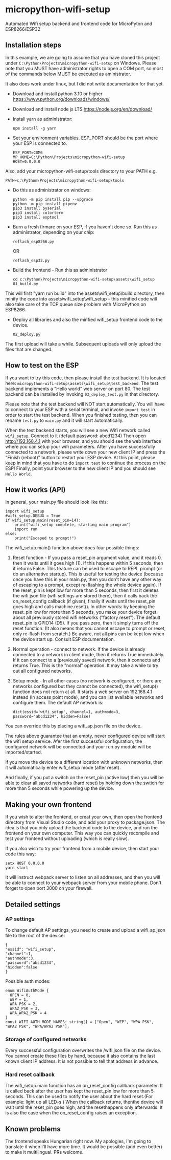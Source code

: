 # micropython-wifi-setup

Automated Wifi setup backend and frontend code for MicroPyton and ESP8266/ESP32

## Installation steps

In this example, we are going to assume that you have cloned this project under `C:\Python\Projects\micropython-wifi-setup` on Windows. Please note that you MUST have administrator rights to open a COM port, so most of the commands below MUST be executed as aministrator.

It also does work under linux, but I did not write documentation for that yet.

* Download and install python 3.10 or higher https://www.python.org/downloads/windows/
* Download and install node js LTS https://nodejs.org/en/download/
* Install yarn as administrator:

      npm install -g yarn

* Set your environment variables. ESP_PORT should be the port where your ESP is connected to.

      ESP_PORT=COM6 
      MP_HOME=C:\Python\Projects\micropython-wifi-setup
      HOST=0.0.0.0

 Also, add your micropython-wifi-setup/tools directory to your PATH e.g.

    PATH=c:\Python\Projects\micropython-wifi-setup\tools

* Do this as administrator on windows:

      python -m pip install pip --upgrade
      python -m pip install pipenv
      pip3 install pyserial
      pip3 install colorterm
      pip3 install esptool

* Burn a fresh firmare on your ESP, if you haven't done so. Run this as administrator, depending on your chip:

      reflash_esp8266.py
      
   OR
   
      reflash_esp32.py

 * Build the frontend - Run this as administrator

       cd c:\Python\Projects\micropython-wifi-setup\assets\wifi_setup
       01_build.py

This will first "yarn run build" into the assets\wifi_setup\build directory, then minify the code into assets\wifi_setup\wifi_setup - this minified code will also take care of the TCP queue size problem with MicroPython on ESP8266.

* Deploy all libraries and also the minfied wifi_setup frontend code to the device.

      02_deploy.py

The first upload will take a while. Subsequent uploads will only upload the files that are changed.

## How to test on the ESP

If you want to try this code, then please install the test backend. It is located here: `micropython-wifi-setup\assets\wifi_setup\test_backend`.  The test backend implements a "Hello world" web server on port 80. The test backend can be installed by invoking `03_deploy_test.py` in that directory.

Please note that the test backend will NOT start automatically. You will have to connect to your ESP with a serial terminal, and invoke `import test` in order to start the test backend. When you finished testing, then you can rename `test.py` to `main.py` and it will start automatically.

When the test backend starts, you will see a new Wifi network called `wifi_setup`. Connect to it (default password: abcd1234) Then open http://192.168.4.1 with your browser, and you should see the web interface where you can setup your wifi parameters. After you have successfully connected to a network, please write down your new client IP and press the "Finish (reboot)" button to restart your ESP device. At this point, please keep in mind that you have to do `import test` to continue the process on the ESP! Finally, point your browser to the new client IP and you should see `Hello World`.
 

## How it works (API)

In general, your main.py file should look like this:

    import wifi_setup
    #wifi_setup.DEBUG = True
    if wifi_setup.main(reset_pin=14):
        print("wifi_setup complete, starting main program")
        import run
    else:
        print("Escaped to prompt!")

The wifi_setup.main() function above does four possible things:

1. Reset function - If you pass a reset_pin argument value, and it reads 0, then it waits until it goes high (1). If this happens within 5 seconds, then it returns False. This feature can be used to escape to
REPL prompt (or do an alternative startup). This is useful for testing the device (because once you have this in your main.py, then you don't have any other way of escaping to a prompt, except re-flashing the whole device again). If the reset_pin is kept low for more than 5 seconds, then first it deletes the wifi.json file (wifi settings are stored there), then it calls back the on_reset_config callback (if given), finally if waits until the reset_pin goes high and calls machine.reset(). In other words: by keeping the
reset_pin low for more than 5 seconds, you make your device forget about all previously stored wifi networks ("factory reset"). The default reset_pin is GPIO14 (D5). If you pass zero, then it simply turns off the reset function. (It also means that you cannot escape to prompt or reset, only re-flash from scratch.) Be aware, not all pins can be kept low when the device start up. Consult ESP documentation.
1. Normal operation - connect to network. If the device is already connected to a network in client mode, then it returns True immediately. If it can connect to a (previously saved) network, then it connects and returns True. This is the "normal" operation. It may take a while to try out all configured networks.
1. Setup mode - In all other cases (no network is configured, or there are networks configured but they cannot be connected), the wifi_setup() function does not return at all. It starts a web server on 192.168.4.1 instead (in access point mode), and you can list available networks and configure them. The default AP network is:

       dict(essid='wifi_setup', channel=1, authmode=3, password='abcd1234', hidden=False)
       
  You can override this by placing a wifi_ap.json file on the device.

The rules above guarantee that an empty, never configured device will start the wifi setup service. Afer the first successful configuration, the configured network will be connected and your run.py module will be imported/started.

If you move the device to a different location with unknown networks, then it will automatically enter wifi_setup mode (after reset).

And finally, if you put a switch on the reset_pin (active low) then you will be able to clear all saved networks (hard reset) by holding down the swtich for more than 5 seconds while powering up the device.

## Making your own frontend

If you wish to alter the frontend, or creat your own, then open the frontend directory from Visual Studio code, and add your proxy to package.json. The idea is that you only upload the backend code to the device, and run the frontend on your own computer. This way you can quickly recompile and test your frontend without uploading (which is really slow).

If you also wish to try your frontend from a mobile device, then start your code this way:

    setx HOST 0.0.0.0
    yarn start

It will instruct webpack server to listen on all addresses, and then you will be able to connect to your webpack server from your mobile phone. Don't forget to open port 3000 on your firewall.

## Detailed settings

### AP settings 

To change default AP settings, you need to create and upload a wifi_ap.json file to the root of the device:

    {
    "essid": "wifi_setup",
    "channel":1,
    "authmode":3,
    "password":"abcd1234",
    "hidden":false
    }

Possible auth modes:

    enum WifiAuthMode {
      OPEN = 0,
      WEP = 1,
      WPA_PSK = 2,
      WPA2_PSK = 3,
      WPA_WPA2_PSK = 4
    }
    const WIFI_AUTH_MODE_NAMES: string[] = ["Open", "WEP", "WPA PSK", "WPA2 PSK", "WPA/WPA2 PSK"];


### Storage of configured networks  

Every successful configuration overwrites the /wifi.json file on the device. You cannot create these files by hand, because it also contains the last known client IP address. It is not possible to tell that address in advance.  

### Hard reset callback

The wifi_setup.main function has an on_reset_config callback parameter. It is called back after the user has kept the reset_pin low for more than 5 seconds. This can be used to notify the user about the hard reset.(For example: light up all LED-s.) When the callback returns, thenthe device will wait until the reset_pin goes high, and the resethappens only afterwards. It is also the case when the on_reset_config 
raises an exception.

 
## Known problems

The frontend speaks Hungarian right now. My apologies, I'm going to translate it when I'll have more time. It would be possible (and even better) to make it multilingual. PRs welcome.



